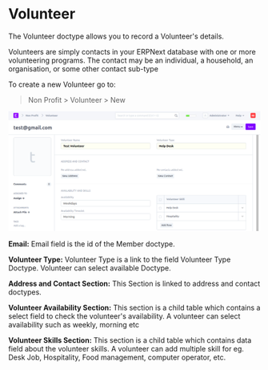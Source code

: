 
# Volunteer



The Volunteer doctype allows you to record a Volunteer's details.


Volunteers are simply contacts in your ERPNext database with one or more volunteering programs. The contact may be an individual, a household, an organisation, or some other contact sub-type


To create a new Volunteer go to:


> Non Profit > Volunteer > New


![Volunteer](/files/volunteer.png)


**Email:** Email field is the id of the Member doctype.


**Volunteer Type:** Volunteer Type is a link to the field Volunteer Type Doctype. Volunteer can select available Doctype.


**Address and Contact Section:** This Section is linked to address and contact doctypes.


**Volunteer Availability Section:** This section is a child table which contains a select field to check the volunteer's availability. A volunteer can select availability such as weekly, morning etc


**Volunteer Skills Section:** This section is a child table which contains data field about the volunteer skills. A volunteer can add multiple skill for eg. Desk Job, Hospitality, Food management, computer operator, etc.




